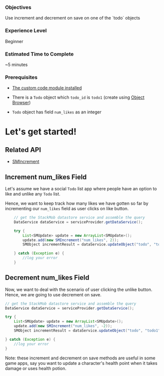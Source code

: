 <h3>Objectives</h3>
Use increment and decrement on save on one of the `todo` objects

<h3>Experience Level</h3>
Beginner

<h3>Estimated Time to Complete</h3>
~5 minutes

<h3>Prerequisites</h3>

* <a href="https://dashboard.stackmob.com/module/customcode" target="_blank">The custom code module installed</a>

* There is a `Todo` object which `todo_id` is `todo1` (create using <a href="https://dashboard.stackmob.com/data/browser" target="_blank">Object Browser</a>)

* `Todo` object has field `num_likes` as an integer

<h1>Let's get started!</h1>

<h2>Related API</h2>

* <a href="http://stackmob.github.com/stackmob-customcode-sdk/0.5.2/apidocs/com/stackmob/sdkapi/SMIncrement.html" target="_blank">SMIncrement</a>

<h2>Increment num_likes Field</h2>

Let's assume we have a social `Todo` list app where people have an option to like and unlike any `Todo` list.

Hence, we want to keep track how many likes we have gotten so far by incrementing our `num_likes` field as user clicks on like button.

```java
 	// get the StackMob datastore service and assemble the query
	DataService dataService = serviceProvider.getDataService();

    try {
        List<SMUpdate> update = new ArrayList<SMUpdate>();
        update.add(new SMIncrement("num_likes", 2));
        SMObject incrementResult = dataService.updateObject("todo", "todo1", update);

    } catch (Exception e) {
    	//log your error
  	}
```

<h2>Decrement num_likes Field</h2>

Now, we want to deal with the scenario of user clicking the unlike button. Hence, we are going to use decrement on save.

```java
// get the StackMob datastore service and assemble the query
DataService dataService = serviceProvider.getDataService();

try {
    List<SMUpdate> update = new ArrayList<SMUpdate>();
    update.add(new SMIncrement("num_likes", -2));
    SMObject incrementResult = dataService.updateObject("todo", "todo1", update);

} catch (Exception e) {
   	//log your error
}
```

Note: these increment and decrement on save methods are useful in some game apps, say you want to update a character's health point when it takes damage or uses health potion.